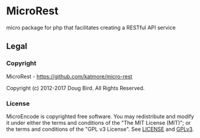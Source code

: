 # MicroRest
micro package for php that facilitates creating a RESTful API service

## Legal
### Copyright
MicroRest - https://github.com/katmore/micro-rest

Copyright (c) 2012-2017 Doug Bird. All Rights Reserved.

### License
MicroEncode is copyrighted free software.
You may redistribute and modify it under either the terms and conditions of the
"The MIT License (MIT)"; or the terms and conditions of the "GPL v3 License".
See [LICENSE](https://github.com/katmore/micro-rest/blob/master/LICENSE) and [GPLv3](https://github.com/katmore/micro-rest/blob/master/GPLv3).
